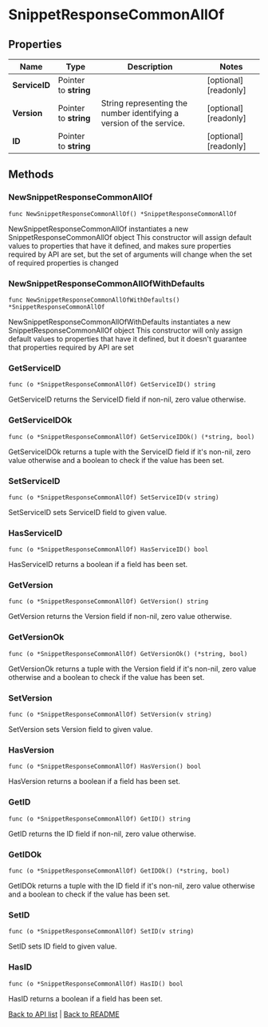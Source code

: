 # SnippetResponseCommonAllOf

## Properties

Name | Type | Description | Notes
------------ | ------------- | ------------- | -------------
**ServiceID** | Pointer to **string** |  | [optional] [readonly] 
**Version** | Pointer to **string** | String representing the number identifying a version of the service. | [optional] [readonly] 
**ID** | Pointer to **string** |  | [optional] [readonly] 

## Methods

### NewSnippetResponseCommonAllOf

`func NewSnippetResponseCommonAllOf() *SnippetResponseCommonAllOf`

NewSnippetResponseCommonAllOf instantiates a new SnippetResponseCommonAllOf object
This constructor will assign default values to properties that have it defined,
and makes sure properties required by API are set, but the set of arguments
will change when the set of required properties is changed

### NewSnippetResponseCommonAllOfWithDefaults

`func NewSnippetResponseCommonAllOfWithDefaults() *SnippetResponseCommonAllOf`

NewSnippetResponseCommonAllOfWithDefaults instantiates a new SnippetResponseCommonAllOf object
This constructor will only assign default values to properties that have it defined,
but it doesn't guarantee that properties required by API are set

### GetServiceID

`func (o *SnippetResponseCommonAllOf) GetServiceID() string`

GetServiceID returns the ServiceID field if non-nil, zero value otherwise.

### GetServiceIDOk

`func (o *SnippetResponseCommonAllOf) GetServiceIDOk() (*string, bool)`

GetServiceIDOk returns a tuple with the ServiceID field if it's non-nil, zero value otherwise
and a boolean to check if the value has been set.

### SetServiceID

`func (o *SnippetResponseCommonAllOf) SetServiceID(v string)`

SetServiceID sets ServiceID field to given value.

### HasServiceID

`func (o *SnippetResponseCommonAllOf) HasServiceID() bool`

HasServiceID returns a boolean if a field has been set.

### GetVersion

`func (o *SnippetResponseCommonAllOf) GetVersion() string`

GetVersion returns the Version field if non-nil, zero value otherwise.

### GetVersionOk

`func (o *SnippetResponseCommonAllOf) GetVersionOk() (*string, bool)`

GetVersionOk returns a tuple with the Version field if it's non-nil, zero value otherwise
and a boolean to check if the value has been set.

### SetVersion

`func (o *SnippetResponseCommonAllOf) SetVersion(v string)`

SetVersion sets Version field to given value.

### HasVersion

`func (o *SnippetResponseCommonAllOf) HasVersion() bool`

HasVersion returns a boolean if a field has been set.

### GetID

`func (o *SnippetResponseCommonAllOf) GetID() string`

GetID returns the ID field if non-nil, zero value otherwise.

### GetIDOk

`func (o *SnippetResponseCommonAllOf) GetIDOk() (*string, bool)`

GetIDOk returns a tuple with the ID field if it's non-nil, zero value otherwise
and a boolean to check if the value has been set.

### SetID

`func (o *SnippetResponseCommonAllOf) SetID(v string)`

SetID sets ID field to given value.

### HasID

`func (o *SnippetResponseCommonAllOf) HasID() bool`

HasID returns a boolean if a field has been set.


[Back to API list](../README.md#documentation-for-api-endpoints) | [Back to README](../README.md)
